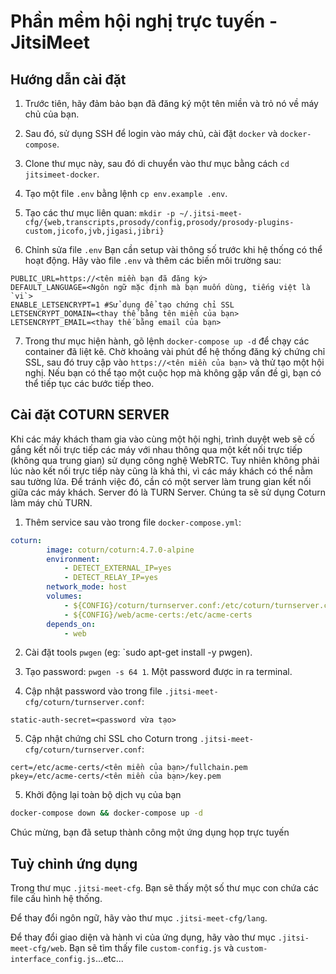 # Phần mềm hội nghị trực tuyến - JitsiMeet

## Hướng dẫn cài đặt

1. Trước tiên, hãy đảm bảo bạn đã đăng ký một tên miền và trỏ nó về máy chủ của bạn.
2. Sau đó, sử dụng SSH để login vào máy chủ, cài đặt `docker` và `docker-compose`.
3. Clone thư mục này, sau đó di chuyển vào thư mục bằng cách `cd jitsimeet-docker`.
4. Tạo một file `.env` bằng lệnh `cp env.example .env`.
5. Tạo các thư mục liên quan: `mkdir -p ~/.jitsi-meet-cfg/{web,transcripts,prosody/config,prosody/prosody-plugins-custom,jicofo,jvb,jigasi,jibri}`

6. Chỉnh sửa file `.env`
Bạn cần setup vài thông số trước khi hệ thống có thể hoạt động. Hãy vào file `.env` và thêm các biến môi trường sau:
```env
PUBLIC_URL=https://<tên miền bạn đã đăng ký>
DEFAULT_LANGUAGE=<Ngôn ngữ mặc định mà bạn muốn dùng, tiếng việt là `vi`>
ENABLE_LETSENCRYPT=1 #Sử dụng để tạo chứng chỉ SSL
LETSENCRYPT_DOMAIN=<thay thế bằng tên miền của bạn>
LETSENCRYPT_EMAIL=<thay thế bằng email của bạn>
```

7. Trong thư mục hiện hành, gõ lệnh `docker-compose up -d` để chạy các container đã liệt kê. Chờ khoảng vài phút để hệ thống đăng ký chứng chỉ SSL, sau đó truy cập vào `https://<tên miền của bạn>` và thử tạo một hội nghị. Nếu bạn có thể tạo một cuộc họp mà không gặp vấn đề gì, bạn có thể tiếp tục các bước tiếp theo.

## Cài đặt COTURN SERVER

Khi các máy khách tham gia vào cùng một hội nghị, trình duyệt web sẽ cố gắng kết nối trực tiếp các máy với nhau thông qua một kết nối trực tiếp (không qua trung gian) sử dụng công nghệ WebRTC. Tuy nhiên không phải lúc nào kết nối trực tiếp này cũng là khả thi, vì các máy khách có thể nằm sau tường lửa. Để tránh việc đó, cần có một server làm trung gian kết nối giữa các máy khách. Server đó là TURN Server. Chúng ta sẽ sử dụng Coturn làm máy chủ TURN.

1. Thêm service sau vào trong file `docker-compose.yml`:

```yml
coturn:
        image: coturn/coturn:4.7.0-alpine
        environment:
            - DETECT_EXTERNAL_IP=yes
            - DETECT_RELAY_IP=yes
        network_mode: host
        volumes:
            - ${CONFIG}/coturn/turnserver.conf:/etc/coturn/turnserver.conf:Z
            - ${CONFIG}/web/acme-certs:/etc/acme-certs
        depends_on:
            - web
```

2. Cài đặt tools `pwgen` (eg: `sudo apt-get install -y pwgen).

3. Tạo password: `pwgen -s 64 1`. Một password được in ra terminal.

4. Cập nhật password vào trong file `.jitsi-meet-cfg/coturn/turnserver.conf`: 
```env
static-auth-secret=<password vừa tạo>
```

5. Cập nhật chứng chỉ SSL cho Coturn trong `.jitsi-meet-cfg/coturn/turnserver.conf`:
```env
cert=/etc/acme-certs/<tên miền của bạn>/fullchain.pem
pkey=/etc/acme-certs/<tên miền của bạn>/key.pem
```

5. Khởi động lại toàn bộ dịch vụ của bạn
```bash
docker-compose down && docker-compose up -d
```

Chúc mừng, bạn đã setup thành công một ứng dụng họp trực tuyến

## Tuỳ chỉnh ứng dụng

Trong thư mục `.jitsi-meet-cfg`. Bạn sẽ thấy một số thư mục con chứa các file cấu hình hệ thống.

Để thay đổi ngôn ngữ, hãy vào thư mục `.jitsi-meet-cfg/lang`.

Để thay đổi giao diện và hành vi của ứng dụng, hãy vào thư mục `.jitsi-meet-cfg/web`. Bạn sẽ tìm thấy file `custom-config.js` và `custom-interface_config.js`...etc...